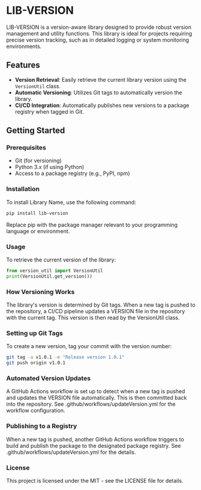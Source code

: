 # LIB-VERSION

LIB-VERSION is a version-aware library designed to provide robust version management and utility functions. This library is ideal for projects requiring precise version tracking, such as in detailed logging or system monitoring environments.

## Features

- **Version Retrieval**: Easily retrieve the current library version using the `VersionUtil` class.
- **Automatic Versioning**: Utilizes Git tags to automatically version the library.
- **CI/CD Integration**: Automatically publishes new versions to a package registry when tagged in Git.

## Getting Started

### Prerequisites

- Git (for versioning)
- Python 3.x (if using Python)
- Access to a package registry (e.g., PyPI, npm)

### Installation

To install Library Name, use the following command:

```bash
pip install lib-version
```

Replace pip with the package manager relevant to your programming language or environment.

### Usage
To retrieve the current version of the library:

```python
from version_util import VersionUtil
print(VersionUtil.get_version())
```

### How Versioning Works
The library's version is determined by Git tags. When a new tag is pushed to the repository, a CI/CD pipeline updates a VERSION file in the repository with the current tag. This version is then read by the VersionUtil class.

### Setting up Git Tags
To create a new version, tag your commit with the version number:

```bash
git tag -a v1.0.1 -m "Release version 1.0.1"
git push origin v1.0.1
```

### Automated Version Updates
A GitHub Actions workflow is set up to detect when a new tag is pushed and updates the VERSION file automatically. This is then committed back into the repository. See .github/workflows/updateVersion.yml for the workflow configuration.

### Publishing to a Registry
When a new tag is pushed, another GitHub Actions workflow triggers to build and publish the package to the designated package registry. See .github/workflows/updateVersion.yml for the details.

### License
This project is licensed under the MIT - see the LICENSE file for details.

